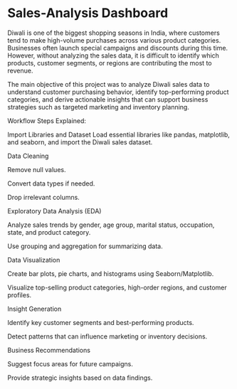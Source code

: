 # Sales-Analysis Dashboard

Diwali is one of the biggest shopping seasons in India, where customers tend to make high-volume purchases across various product categories. Businesses often launch special campaigns and discounts during this time. However, without analyzing the sales data, it is difficult to identify which products, customer segments, or regions are contributing the most to revenue.


The main objective of this project was to analyze Diwali sales data to understand customer purchasing behavior, identify top-performing product categories, and derive actionable insights that can support business strategies such as targeted marketing and inventory planning.


Workflow Steps Explained:

Import Libraries and Dataset
Load essential libraries like pandas, matplotlib, and seaborn, and import the Diwali sales dataset.

Data Cleaning

Remove null values.

Convert data types if needed.

Drop irrelevant columns.

Exploratory Data Analysis (EDA)

Analyze sales trends by gender, age group, marital status, occupation, state, and product category.

Use grouping and aggregation for summarizing data.

Data Visualization

Create bar plots, pie charts, and histograms using Seaborn/Matplotlib.

Visualize top-selling product categories, high-order regions, and customer profiles.

Insight Generation

Identify key customer segments and best-performing products.

Detect patterns that can influence marketing or inventory decisions.

Business Recommendations

Suggest focus areas for future campaigns.

Provide strategic insights based on data findings.
